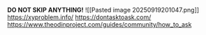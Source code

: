 **DO NOT SKIP ANYTHING!**
![[Pasted image 20250919201047.png]]
https://xyproblem.info/
https://dontasktoask.com/
https://www.theodinproject.com/guides/community/how_to_ask


